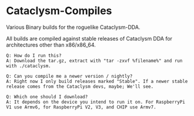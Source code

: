 # Cataclysm-Compiles
Various Binary builds for the roguelike Cataclysm-DDA.

All builds are compiled against stable releases of Cataclysm DDA for architectures other than x86/x86_64.


    Q: How do I run this?
    A: Download the tar.gz, extract with "tar -zxvf %filename%" and run with ./cataclysm.

    Q: Can you compile me a newer version / nightly?
    A: Right now I only build releases marked "Stable". If a newer stable release comes from the Cataclysm devs, maybe; We'll see.

    Q: Which one should I download?
    A: It depends on the device you intend to run it on. For RaspberryPi V1 use Armv6, for RaspberryPi V2, V3, and CHIP use Armv7.
